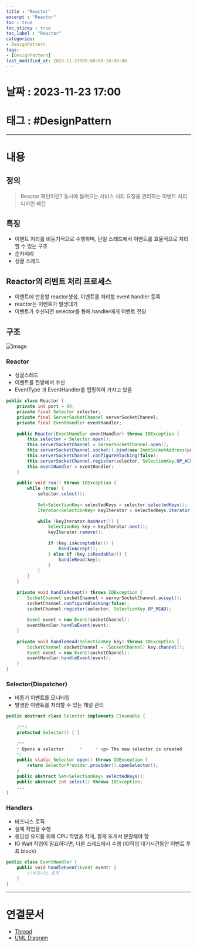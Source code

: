 ```yaml
---
title : "Reactor"
excerpt : "Reactor"
toc : true
toc_sticky : true
toc_label : "Reactor"
categories:
- DesignPattern
tags:
- [DesignPattern]
last_modified_at: 2023-11-23T08:00:00-10:00:00
---
```


# 날짜 : 2023-11-23 17:00

# 태그 : #DesignPattern
---

# 내용

## 정의
> Reactor 패턴이란?
> 동시에 들어오는 서비스 처리 요청을 관리하는 이벤트 처리 디자인 패턴

## 특징
- 이벤트 처리를 비동기적으로 수행하며, 단일 스레드에서 이벤트를 효율적으로 처리할 수 있는 구조
- 순차처리
- 싱글 스레드

## Reactor의 리벤트 처리 프로세스
- 이벤트에 반응할 reactor생성, 이벤트를 처리할 event handler 등록
- reactor는 이벤트가 발생대기
- 이벤트가 수신되면 selector를 통해 handler에게 이벤트 전달

## 구조
  
![image](../../assets/images/ReactorStructure.png)

### Reactor
- 싱글스레드
- 이벤트를 전방에서 수신
- EventType 과 EventHandler를 맵핑하여 가지고 있음

```java
public class Reactor {  
    private int port = 80;  
    private final Selector selector;  
    private final ServerSocketChannel serverSocketChannel;  
    private final EventHandler eventHandler;  
  
    public Reactor(EventHandler eventHandler) throws IOException {  
        this.selector = Selector.open();  
        this.serverSocketChannel = ServerSocketChannel.open();  
        this.serverSocketChannel.socket().bind(new InetSocketAddress(port));  
        this.serverSocketChannel.configureBlocking(false);  
        this.serverSocketChannel.register(selector, SelectionKey.OP_ACCEPT);  
        this.eventHandler = eventHandler;  
    }  
  
    public void run() throws IOException {  
        while (true) {  
            selector.select();  
  
            Set<SelectionKey> selectedKeys = selector.selectedKeys();  
            Iterator<SelectionKey> keyIterator = selectedKeys.iterator();  
  
            while (keyIterator.hasNext()) {  
                SelectionKey key = keyIterator.next();  
                keyIterator.remove();  
  
                if (key.isAcceptable()) {  
                    handleAccept();  
                } else if (key.isReadable()) {  
                    handleRead(key);  
                }  
            }  
        }  
    }  
  
    private void handleAccept() throws IOException {  
        SocketChannel socketChannel = serverSocketChannel.accept();  
        socketChannel.configureBlocking(false);  
        socketChannel.register(selector, SelectionKey.OP_READ);  
  
        Event event = new Event(socketChannel);  
        eventHandler.handleEvent(event);  
    }  
  
    private void handleRead(SelectionKey key) throws IOException {  
        SocketChannel socketChannel = (SocketChannel) key.channel();  
        Event event = new Event(socketChannel);  
        eventHandler.handleEvent(event);  
    }  
}
```

### Selector(Dispatcher)
- 비동기 이벤트를 모니터링
- 발생한 이벤트를 처리할 수 있는 채널 관리

```java
public abstract class Selector implements Closeable {  
  
    /**/    
	protected Selector() { }  
	
	/**  
	* Opens a selector.     *     * <p> The new selector is created 
	*/    
	public static Selector open() throws IOException {  
		return SelectorProvider.provider().openSelector();  
	}  	
	public abstract Set<SelectionKey> selectedKeys();   
	public abstract int select() throws IOException;  
	... 
}
```

### Handlers
- 비즈니스 로직
- 실제 작업을 수행
- 응답성 유지를 위해 CPU 작업을 작게, 잘게 또개서 분할해야 함
- IO Wait 작업이 필요하다면, 다른 스레드에서 수행 (IO작업 대기시간동안 이벤트 루프 block)

```java
public class EventHandler {  
    public void handleEvent(Event event) {  
        //비즈니스 로직
    }  
}
```

---

# 연결문서
- [Thread](../../servercommon/ServerCommon-Thread)
- [UML Diagram](../../developcommon/DevelopCommon-UML-Diagram)